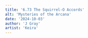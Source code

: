 ```yaml
---
title: '6.73 The Squirrel-O Accords'
alt: 'Mysteries of the Arcana'
date: '2024-10-03'
author: 'J Gray'
artist: 'Keira'
---
```

